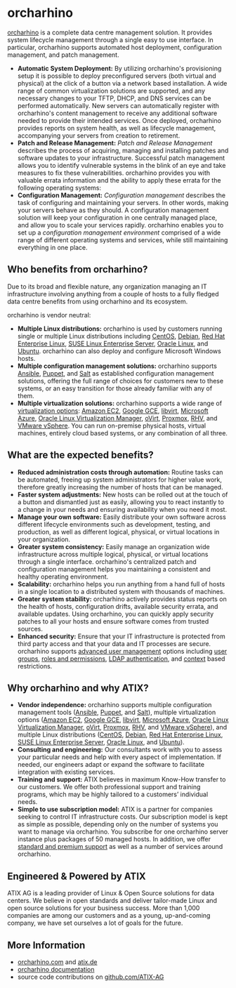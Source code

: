 # orcharhino

[orcharhino](https://orcharhino.com/) is a complete data centre management solution.
It provides system lifecycle management through a single easy to use interface.
In particular, orcharhino supports automated host deployment, configuration management, and patch management.

* **Automatic System Deployment:**
By utilizing orcharhino's provisioning setup it is possible to deploy preconfigured servers (both virtual and physical) at the click of a button via a network based installation.
A wide range of common virtualization solutions are supported, and any necessary changes to your TFTP, DHCP, and DNS services can be performed automatically.
New servers can automatically register with orcharhino's content management to receive any additional software needed to provide their intended services.
Once deployed, orcharhino provides reports on system health, as well as lifecycle management, accompanying your servers from creation to retirement.
* **Patch and Release Management:**
_Patch and Release Management_ describes the process of acquiring, managing and installing patches and software updates to your infrastructure.
Successful patch management allows you to identify vulnerable systems in the blink of an eye and take measures to fix these vulnerabilities.
orcharhino provides you with valuable errata information and the ability to apply these errata for the following operating systems:
* **Configuration Management:**
_Configuration management_ describes the task of configuring and maintaining your servers.
In other words, making your servers behave as they should.
A configuration management solution will keep your configuration in one centrally managed place, and allow you to scale your services rapidly.
orcharhino enables you to set up a _configuration management environment_ comprised of a wide range of different operating systems and services, while still maintaining everything in one place.

## Who benefits from orcharhino?
Due to its broad and flexible nature, any organization managing an IT infrastructure involving anything from a couple of hosts to a fully fledged data centre benefits from using orcharhino and its ecosystem.

orcharhino is vendor neutral:

* **Multiple Linux distributions:**
orcharhino is used by customers running single or multiple Linux distributions including [CentOS](https://docs.orcharhino.com/or/docs/sources/usage_guides/managing_centos_8_systems_guide.html), [Debian](https://docs.orcharhino.com/or/docs/sources/management_ui/the_content_menu/products_and_repositories.html#creating_a_repository_deb), [Red Hat Enterprise Linux](https://docs.orcharhino.com/or/docs/sources/management_ui/the_content_menu/red_hat_repositories.html), [SUSE Linux Enterprise Server](https://docs.orcharhino.com/or/docs/sources/management_ui/the_content_menu/suse_subscriptions.html), [Oracle Linux](https://docs.orcharhino.com/or/docs/sources/usage_guides/managing_oracle_linux_systems_guide.html), and [Ubuntu](https://docs.orcharhino.com/or/docs/sources/usage_guides/managing_ubuntu_systems_guide.html).
orcharhino can also deploy and configure Microsoft Windows hosts.
* **Multiple configuration management solutions:**
orcharhino supports [Ansible](https://docs.orcharhino.com/or/docs/sources/configuration_management/ansible_guide.html), [Puppet](https://docs.orcharhino.com/or/docs/sources/configuration_management/puppet_guide.html), and [Salt](https://docs.orcharhino.com/or/docs/sources/configuration_management/salt_guide.html) as established configuration management solutions, offering the full range of choices for customers new to these systems, or an easy transition for those already familiar with any of them.
* **Multiple virtualization solutions:**
orcharhino supports a wide range of [virtualization options](https://docs.orcharhino.com/or/docs/sources/compute_resources.html): [Amazon EC2](https://docs.orcharhino.com/or/docs/sources/compute_resources/ec2.html), [Google GCE](https://docs.orcharhino.com/or/docs/sources/compute_resources/gce.html), [libvirt](https://docs.orcharhino.com/or/docs/sources/usage_guides/provisioning_guide.html#provisioning-virtual-machines-kvm), [Microsoft Azure](https://docs.orcharhino.com/or/docs/sources/compute_resources/azure.html), [Oracle Linux Virtualization Manager](https://docs.orcharhino.com/or/docs/sources/usage_guides/provisioning_guide.html#provisioning-virtual-machines-kvm), [oVirt](https://docs.orcharhino.com/or/docs/sources/usage_guides/provisioning_guide.html#provisioning-virtual-machines-rhv_provisioning), [Proxmox](https://docs.orcharhino.com/or/docs/sources/compute_resources/proxmox.html), [RHV](https://docs.orcharhino.com/or/docs/sources/usage_guides/provisioning_guide.html#provisioning-virtual-machines-rhv_provisioning), and [VMware vSphere](https://docs.orcharhino.com/or/docs/sources/compute_resources/vmware.html).
You can run on-premise physical hosts, virtual machines, entirely cloud based systems, or any combination of all three.

## What are the expected benefits?
* **Reduced administration costs through automation:**
Routine tasks can be automated, freeing up system administrators for higher value work, therefore greatly increasing the number of hosts that can be managed.
* **Faster system adjustments:**
New hosts can be rolled out at the touch of a button and dismantled just as easily, allowing you to react instantly to a change in your needs and ensuring availability when you need it most.
* **Manage your own software:**
Easily distribute your own software across different lifecycle environments such as development, testing, and production, as well as different logical, physical, or virtual locations in your organization.
* **Greater system consistency:**
Easily manage an organization wide infrastructure across multiple logical, physical, or virtual locations through a single interface.
orcharhino's centralized patch and configuration management helps you maintaining a consistent and healthy operating environment.
* **Scalability:**
orcharhino helps you run anything from a hand full of hosts in a single location to a distributed system with thousands of machines.
* **Greater system stability:**
orcharhino actively provides status reports on the health of hosts, configuration drifts, available security errata, and available updates.
Using orcharhino, you can quickly apply security patches to all your hosts and ensure software comes from trusted sources.
* **Enhanced security:**
Ensure that your IT infrastructure is protected from third party access and that your data and IT processes are secure.
orcharhino supports [advanced user management](https://docs.orcharhino.com/or/docs/sources/usage_guides/user_management_guide.html) options including [user groups](https://docs.orcharhino.com/or/docs/sources/management_ui/the_administer_menu/user_groups.html), [roles and permissions](https://docs.orcharhino.com/or/docs/sources/management_ui/the_administer_menu/roles.html), [LDAP authentication](https://docs.orcharhino.com/or/docs/sources/management_ui/the_administer_menu/authentication_sources.html), and [context](https://docs.orcharhino.com/or/docs/sources/management_ui/the_context_menu.html) based restrictions.

## Why orcharhino and why ATIX?
* **Vendor independence:**
orcharhino supports multiple configuration management tools ([Ansible](https://docs.orcharhino.com/or/docs/sources/configuration_management/ansible_guide.html), [Puppet](https://docs.orcharhino.com/or/docs/sources/configuration_management/puppet_guide.html), and [Salt](https://docs.orcharhino.com/or/docs/sources/configuration_management/salt_guide.html)), multiple virtualization options ([Amazon EC2](https://docs.orcharhino.com/or/docs/sources/compute_resources/ec2.html), [Google GCE](https://docs.orcharhino.com/or/docs/sources/compute_resources/gce.html), [libvirt](https://docs.orcharhino.com/or/docs/sources/usage_guides/provisioning_guide.html#provisioning-virtual-machines-kvm), [Microsoft Azure](https://docs.orcharhino.com/or/docs/sources/compute_resources/azure.html), [Oracle Linux Virtualization Manager](https://docs.orcharhino.com/or/docs/sources/usage_guides/provisioning_guide.html#provisioning-virtual-machines-kvm), [oVirt](https://docs.orcharhino.com/or/docs/sources/usage_guides/provisioning_guide.html#provisioning-virtual-machines-rhv_provisioning), [Proxmox](https://docs.orcharhino.com/or/docs/sources/compute_resources/proxmox.html), [RHV](https://docs.orcharhino.com/or/docs/sources/usage_guides/provisioning_guide.html#provisioning-virtual-machines-rhv_provisioning), and [VMware vSphere](https://docs.orcharhino.com/or/docs/sources/compute_resources/vmware.html)), and multiple Linux distributions ([CentOS](https://docs.orcharhino.com/or/docs/sources/usage_guides/managing_centos_8_systems_guide.html), [Debian](https://docs.orcharhino.com/or/docs/sources/management_ui/the_content_menu/products_and_repositories.html#creating_a_repository_deb), [Red Hat Enterprise Linux](https://docs.orcharhino.com/or/docs/sources/management_ui/the_content_menu/red_hat_repositories.html), [SUSE Linux Enterprise Server](https://docs.orcharhino.com/or/docs/sources/management_ui/the_content_menu/suse_subscriptions.html), [Oracle Linux](https://docs.orcharhino.com/or/docs/sources/usage_guides/managing_oracle_linux_systems_guide.html), and [Ubuntu](https://docs.orcharhino.com/or/docs/sources/usage_guides/managing_ubuntu_systems_guide.html)).
* **Consulting and engineering:**
Our consultants work with you to assess your particular needs and help with every aspect of implementation.
If needed, our engineers adapt or expand the software to facilitate integration with existing services.
* **Training and support:**
ATIX believes in maximum Know-How transfer to our customers.
We offer both professional support and training programs, which may be highly tailored to a customers’ individual needs.
* **Simple to use subscription model:**
ATIX is a partner for companies seeking to control IT infrastructure costs.
Our subscription model is kept as simple as possible, depending only on the number of systems you want to manage via orcharhino.
You subscribe for one orcharhino server instance plus packages of 50 managed hosts.
In addition, we offer [standard and premium support](https://orcharhino.com/support/) as well as a number of services around orcharhino.

## Engineered & Powered by ATIX
ATIX AG is a leading provider of Linux & Open Source solutions for data centers.
We believe in open standards and deliver tailor-made Linux and open source solutions for your business success.
More than 1,000 companies are among our customers and as a young, up-and-coming company, we have set ourselves a lot of goals for the future.

## More Information
* [orcharhino.com](https://orcharhino.com/) and [atix.de](https://atix.de/en/)
* [orcharhino documentation](https://docs.orcharhino.com/or/docs/index.html)
* source code contributions on [github.com/ATIX-AG](https://github.com/ATIX-AG)
